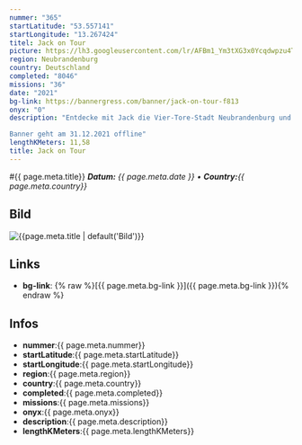 ```yaml
---
nummer: "365"
startLatitude: "53.557141"
startLongitude: "13.267424"
titel: Jack on Tour
picture: https://lh3.googleusercontent.com/lr/AFBm1_Ym3tXG3x0Ycqdwpzu4TLoZh3fEoQryIkrzv4IVlXgoj0PxWdiIZxwQEPf2C9q-iAoaE1UUzk8CAn0G-3dYbXtngO-Mubdn0bkfXbevdUcF2CdXBgSna1HVKIkuzUyZN5Hc4oddlYreS4z9BFmf0lSAhY-7inFBTNZa8KoXOhokseYMuk8uuP1JtZgWnaEZYZTx-ourFD9KInx5k3glCQaWaGLFeYnRPRKSUPPTZiIa02N_mqx5ZEfwmpmrShiE9keSsmV0kvdZHxyRYwUOWMXNRjTSryBSAf_K6F1seevUncYVRuuCC_Efr_aQkuuUl_U0E4PlWF6bES2-xmrOXlzbVghdpggeDwgF5juX2FaWHO1X3Gvh3wVJgAgWwKtj01Qk0muNSzsdUTVGZICC0m7r8jZxrjwCBYaMR0nEWn34TPWDgRHq_q_dSCYcMkqhxGCAAVmPZHtWGcQUNG3gaiTLWj1Y6tOmwtStn1tSHY9jqZuqMdOaLG-x1aZYWrA_XIuGMVSnZ4gBFbUUXk49NluekGTVKY8Kjgh03GWtIpaQ_7-nM6SJC-wz13In3ph73I2vpAZwfwEtQtQQon1Cw_XgEEPYwZTHaetmd6wQb2idjgmP6HNDhSFpSXtj9j4499dnRr_-X85o1rlsOHD8q-qYRnt5sGuKeE2r1j-0z7mSSzx3jtsaw4CSPAF-Ql2j0QVb0mFnSrMCckWs99Jt8piBoGFhELcun_f4Dlk6PzD_SnpuzK8cgKzn7HexKh9dUrm_GAYzwltP__7iIBoJD6elNhdszX8RlPn0occ6yKMz5wYzOOL6kCOpJ76fD7GrWw3vcUQSvRwGdnWP8-5ow2xKH0tD6OBEoojn
region: Neubrandenburg
country: Deutschland
completed: "8046"
missions: "36"
date: "2021"
bg-link: https://bannergress.com/banner/jack-on-tour-f813
onyx: "0"
description: "Entdecke mit Jack die Vier-Tore-Stadt Neubrandenburg und beginne die Tour am Rathaus. Diese Tour wird dich durch die komplette Innenstadt führen und endet am Bahnhof.

Banner geht am 31.12.2021 offline"
lengthKMeters: 11,58
title: Jack on Tour
---
```


#{{ page.meta.title}}
_**Datum:** {{ page.meta.date }} • **Country:**{{ page.meta.country}}_

## Bild
![{{page.meta.title | default('Bild')}}]({{page.meta.picture}})

## Links
- **bg-link**: {% raw %}[{{ page.meta.bg-link }}]({{ page.meta.bg-link }}){% endraw %}

## Infos
- **nummer**:{{ page.meta.nummer}}
- **startLatitude**:{{ page.meta.startLatitude}}
- **startLongitude**:{{ page.meta.startLongitude}}
- **region**:{{ page.meta.region}}
- **country**:{{ page.meta.country}}
- **completed**:{{ page.meta.completed}}
- **missions**:{{ page.meta.missions}}
- **onyx**:{{ page.meta.onyx}}
- **description**:{{ page.meta.description}}
- **lengthKMeters**:{{ page.meta.lengthKMeters}}

